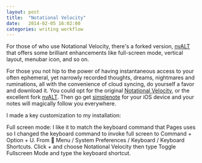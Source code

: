 ```yaml
---
layout: post
title:  "Notational Velocity"
date:   2014-02-05 16:02:00
categories: writing workflow
---
```


For those of who use Notational Velocity, there's a forked version, [nvALT](http://brettterpstra.com/projects/nvalt/)  that offers some brilliant enhancements like full-screen mode, vertical layout, menubar icon, and so on.

For those you not hip to the power of having instantaneous access to your often ephemeral, yet narrowly recorded thoughts, dreams, nightmares and ruminations, all with the convenience of cloud syncing, do yourself a favor and download it. You could opt for the original [Notational Velocity](http://notational.net), or the excellent fork [nvALT](http://brettterpstra.com/projects/nvalt/). Then go get [simplenote](http://simplenote.com) for your iOS device and your notes will magically follow you everywhere.

I made a key customization to my installation:

Full screen mode: I like it to match the keyboard command that Pages uses so I changed the keyboard command to invoke full screen to Command + Option + U. From  Menu / System Preferences / Keyboard / Keyboard Shortcuts. Click + and choose Notational Velocity then type Toggle Fullscreen Mode and type the keyboard shortcut.